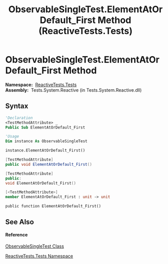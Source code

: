 ﻿---
title: ObservableSingleTest.ElementAtOrDefault_First Method  (ReactiveTests.Tests)
TOCTitle: ElementAtOrDefault_First Method
ms:assetid: M:ReactiveTests.Tests.ObservableSingleTest.ElementAtOrDefault_First
ms:mtpsurl: https://msdn.microsoft.com/en-us/library/reactivetests.tests.observablesingletest.elementatordefault_first(v=VS.103)
ms:contentKeyID: 36620318
ms.date: 06/28/2011
mtps_version: v=VS.103
f1_keywords:
- ReactiveTests.Tests.ObservableSingleTest.ElementAtOrDefault_First
dev_langs:
- CSharp
- JScript
- VB
- FSharp
- c++
---

# ObservableSingleTest.ElementAtOrDefault\_First Method

**Namespace:**  [ReactiveTests.Tests](hh289046\(v=vs.103\).md)  
**Assembly:**  Tests.System.Reactive (in Tests.System.Reactive.dll)

## Syntax

``` vb
'Declaration
<TestMethodAttribute> _
Public Sub ElementAtOrDefault_First
```

``` vb
'Usage
Dim instance As ObservableSingleTest

instance.ElementAtOrDefault_First()
```

``` csharp
[TestMethodAttribute]
public void ElementAtOrDefault_First()
```

``` c++
[TestMethodAttribute]
public:
void ElementAtOrDefault_First()
```

``` fsharp
[<TestMethodAttribute>]
member ElementAtOrDefault_First : unit -> unit 
```

``` jscript
public function ElementAtOrDefault_First()
```

## See Also

#### Reference

[ObservableSingleTest Class](hh315143\(v=vs.103\).md)

[ReactiveTests.Tests Namespace](hh289046\(v=vs.103\).md)

